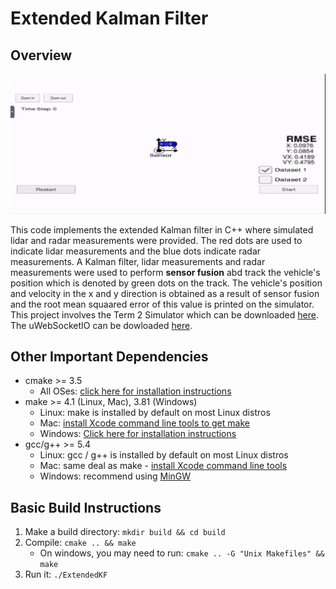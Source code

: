 # Extended Kalman Filter
## Overview
![image](https://github.com/adamalavi/Self_driving_cars_Udacity-ND/blob/master/P5%20-%20Extended%20Kalman%20filter/Recordings/EKF-closeup.gif)

This code implements the extended Kalman filter in C++ where simulated lidar and radar measurements were provided. The red dots are used to indicate lidar measurements and the blue dots indicate radar measurements. A Kalman filter, lidar measurements and radar measurements were used to perform **sensor fusion** abd track the vehicle's position which is denoted by green dots on the track. The vehicle's position and velocity in the x and y direction is obtained as a result of sensor fusion and the root mean squaared error of this value is printed on the simulator.
This project involves the Term 2 Simulator which can be downloaded [here](https://github.com/udacity/self-driving-car-sim/releases). The uWebSocketIO can be dowloaded [here](https://github.com/uWebSockets/uWebSockets).
## Other Important Dependencies

* cmake >= 3.5
  * All OSes: [click here for installation instructions](https://cmake.org/install/)
* make >= 4.1 (Linux, Mac), 3.81 (Windows)
  * Linux: make is installed by default on most Linux distros
  * Mac: [install Xcode command line tools to get make](https://developer.apple.com/xcode/features/)
  * Windows: [Click here for installation instructions](http://gnuwin32.sourceforge.net/packages/make.htm)
* gcc/g++ >= 5.4
  * Linux: gcc / g++ is installed by default on most Linux distros
  * Mac: same deal as make - [install Xcode command line tools](https://developer.apple.com/xcode/features/)
  * Windows: recommend using [MinGW](http://www.mingw.org/)

## Basic Build Instructions
1. Make a build directory: `mkdir build && cd build`
2. Compile: `cmake .. && make` 
   * On windows, you may need to run: `cmake .. -G "Unix Makefiles" && make`
3. Run it: `./ExtendedKF `
